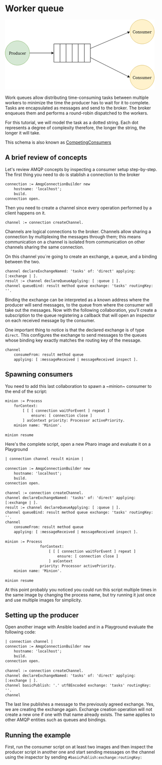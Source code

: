 # Worker queue

![Diagram of producer/consumer](pc.png)

Work queues allow distributing time-consuming tasks between multiple workers to minimize the time the producer has to wait for it to complete. Tasks are encapsulated as messages and send to the broker. The broker enqueues them and performs a round-robin dispatched to the workers.

For this tutorial, we will model the task as a dotted string. Each dot represents a degree of complexity therefore, the longer the string, the longer it will take.

This schema is also known as [CompetingConsumers](https://www.enterpriseintegrationpatterns.com/patterns/messaging/CompetingConsumers.html)

## A brief review of concepts 

Let's review AMQP concepts by inspecting a consumer setup step-by-step. The first thing you need to do is stablish a connection to the broker

````Smalltalk
connection := AmqpConnectionBuilder new
	hostname: 'localhost';
	build.
connection open.
````

Then you need to create a channel since every operation performed by a client happens on it.

````Smalltalk
channel := connection createChannel.
````

Channels are logical connections to the broker. Channels allow sharing a connection by multiplexing the messages through them; this means communication on a channel is isolated from communication on other channels sharing the same connection. 

On this channel you´re going to create an exchange, a queue, and a binding between the two.

````Smalltalk
channel declareExchangeNamed: 'tasks' of: 'direct' applying: [:exchange | ].
result := channel declareQueueApplying: [ :queue | ].
channel queueBind: result method queue exchange: 'tasks' routingKey: ''.
````

Binding the exchange can be interpreted as a known address where the producer will send messages, to the queue from where the consumer will take out the messages. Now with the following collaboration, you'll create a subscription to the queue registering a callback that will open an inspector on each received message by the consumer.

One important thing to notice is that the declared exchange is of type `direct`. This configures the exchange to send messages to the queues whose binding key exactly matches the routing key of the message.

````Smalltalk
channel 
	consumeFrom: result method queue
	applying: [ :messageReceived | messageReceived inspect ].	
````

## Spawning consumers

You need to add this last collaboration to spawn a ~minion~ consumer to the end of the script:

````Smalltalk
minion := Process
	forContext:
		[ [ [ connection waitForEvent ] repeat ] 
			ensure: [ connection close ] 
		] asContext priority: Processor activePriority.
	minion name: 'Minion'.
	
minion resume 
````

Here's the complete script, open a new Pharo image and evaluate it on a Playground

```Smalltalk
| connection channel result minion |

connection := AmqpConnectionBuilder new
	hostname: 'localhost';
	build.
connection open.

channel := connection createChannel.
channel declareExchangeNamed: 'tasks' of: 'direct' applying: [:exchange | ].
result := channel declareQueueApplying: [ :queue | ].
channel queueBind: result method queue exchange: 'tasks' routingKey: ''.
channel 
	consumeFrom: result method queue
	applying: [ :messageReceived | messageReceived inspect ].	

minion := Process
				forContext:
					[ [ [ connection waitForEvent ] repeat ]
						ensure: [ connection close ]
					] asContext
				priority: Processor activePriority.
	minion name: 'Minion'.
	
minion resume 
````

At this point probably you noticed you could run this script multiple times in the same image by changing the process name,  but try running it just once and use multiple images for simplicity.

## Setting up the producer

Open another image with Ansible loaded and in a Playground evaluate the following code:

````Smalltalk
| connection channel |
connection := AmqpConnectionBuilder new
	hostname: 'localhost';
	build.
connection open.

channel := connection createChannel.
channel declareExchangeNamed: 'tasks' of: 'direct' applying: [:exchange | ].
channel basicPublish: '.' utf8Encoded exchange: 'tasks' routingKey: ''.
channel
````

The last line publishes a message to the previously agreed exchange. Yes, we are creating the exchange again. Exchange creation operation will not create a new one if one with that name already exists. The same applies to other AMQP entities such as queues and bindings. 

## Running the example

First, run the consumer script on at least two images and then inspect the producer script in another one and start sending messages on the channel using the inspector by sending `#basicPublish:exchange:routingKey:`

